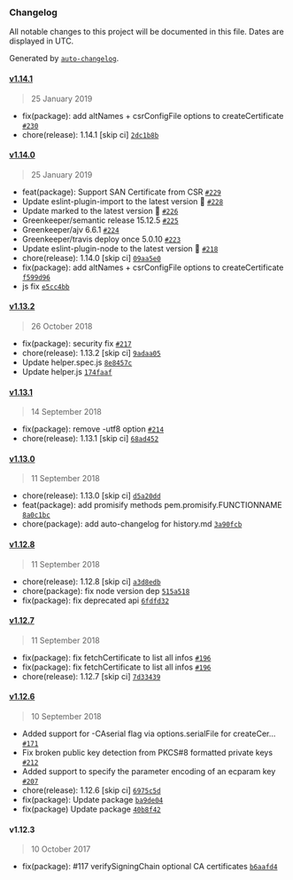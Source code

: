 ### Changelog

All notable changes to this project will be documented in this file. Dates are displayed in UTC.

Generated by [`auto-changelog`](https://github.com/CookPete/auto-changelog).

#### [v1.14.1](https://github.com/Dexus/pem/compare/v1.14.0...v1.14.1)

> 25 January 2019

- fix(package): add altNames + csrConfigFile options to createCertificate [`#230`](https://github.com/Dexus/pem/pull/230)
- chore(release): 1.14.1 [skip ci] [`2dc1b8b`](https://github.com/Dexus/pem/commit/2dc1b8bd9af71077c453607f803a281dc3528415)

#### [v1.14.0](https://github.com/Dexus/pem/compare/v1.13.2...v1.14.0)

> 25 January 2019

- feat(package): Support SAN Certificate from CSR [`#229`](https://github.com/Dexus/pem/pull/229)
- Update eslint-plugin-import to the latest version 🚀 [`#228`](https://github.com/Dexus/pem/pull/228)
- Update marked to the latest version 🚀 [`#226`](https://github.com/Dexus/pem/pull/226)
- Greenkeeper/semantic release 15.12.5 [`#225`](https://github.com/Dexus/pem/pull/225)
- Greenkeeper/ajv 6.6.1 [`#224`](https://github.com/Dexus/pem/pull/224)
- Greenkeeper/travis deploy once 5.0.10 [`#223`](https://github.com/Dexus/pem/pull/223)
- Update eslint-plugin-node to the latest version 🚀 [`#218`](https://github.com/Dexus/pem/pull/218)
- chore(release): 1.14.0 [skip ci] [`09aa5e0`](https://github.com/Dexus/pem/commit/09aa5e0f3078200a95c44ab6c9e4351c556b81fa)
- fix(package): add altNames + csrConfigFile options to createCertificate [`f599d96`](https://github.com/Dexus/pem/commit/f599d96f0ca17661281b91f42aad2b9f4e770f94)
- js fix [`e5cc4bb`](https://github.com/Dexus/pem/commit/e5cc4bb955ba121e86fd821d3f4bea4a29f93c3a)

#### [v1.13.2](https://github.com/Dexus/pem/compare/v1.13.1...v1.13.2)

> 26 October 2018

- fix(package): security fix [`#217`](https://github.com/Dexus/pem/pull/217)
- chore(release): 1.13.2 [skip ci] [`9adaa05`](https://github.com/Dexus/pem/commit/9adaa05795fc1007856e721a9345d66680f4bfa6)
- Update helper.spec.js [`8e8457c`](https://github.com/Dexus/pem/commit/8e8457cd3587c0e44b213c97f815efc85c6d69c3)
- Update helper.js [`174faaf`](https://github.com/Dexus/pem/commit/174faaf191ee95afa372ec8533266f99c3f2c83c)

#### [v1.13.1](https://github.com/Dexus/pem/compare/v1.13.0...v1.13.1)

> 14 September 2018

- fix(package): remove -utf8 option [`#214`](https://github.com/Dexus/pem/issues/214)
- chore(release): 1.13.1 [skip ci] [`68ad452`](https://github.com/Dexus/pem/commit/68ad4525640dff9a4095efcf04cdb083b3aadb6f)

#### [v1.13.0](https://github.com/Dexus/pem/compare/v1.12.8...v1.13.0)

> 11 September 2018

- chore(release): 1.13.0 [skip ci] [`d5a20dd`](https://github.com/Dexus/pem/commit/d5a20ddaa4a0a6b5a79a0ec11afd4757d7176501)
- feat(package): add promisify methods pem.promisify.FUNCTIONNAME [`8a0c1bc`](https://github.com/Dexus/pem/commit/8a0c1bc5f22b213fc4386212a036c2ccb2006524)
- chore(package): add auto-changelog for history.md [`3a90fcb`](https://github.com/Dexus/pem/commit/3a90fcb5f5e0980ce5b48bd31fe850fecd702856)

#### [v1.12.8](https://github.com/Dexus/pem/compare/v1.12.7...v1.12.8)

> 11 September 2018

- chore(release): 1.12.8 [skip ci] [`a3d8edb`](https://github.com/Dexus/pem/commit/a3d8edb194d5dd354a6adf0cfd5978255f86ae6e)
- chore(package): fix node version dep [`515a518`](https://github.com/Dexus/pem/commit/515a51839f44bd3ec127040ffe5a0276051ce113)
- fix(package): fix deprecated api [`6fdfd32`](https://github.com/Dexus/pem/commit/6fdfd3209c1dd5d50d829c2f6db73a7df43c260c)

#### [v1.12.7](https://github.com/Dexus/pem/compare/v1.12.6...v1.12.7)

> 11 September 2018

- fix(package): fix fetchCertificate to list all infos [`#196`](https://github.com/Dexus/pem/issues/196)
- fix(package): fix fetchCertificate to list all infos [`#196`](https://github.com/Dexus/pem/issues/196)
- chore(release): 1.12.7 [skip ci] [`7d33439`](https://github.com/Dexus/pem/commit/7d33439f2ec68360a1e0176d4888b3cd18664c0b)

#### [v1.12.6](https://github.com/Dexus/pem/compare/v1.12.3...v1.12.6)

> 10 September 2018

- Added support for -CAserial flag via options.serialFile for createCer… [`#171`](https://github.com/Dexus/pem/pull/171)
- Fix broken public key detection from PKCS#8 formatted private keys [`#212`](https://github.com/Dexus/pem/pull/212)
- Added support to specify the parameter encoding of an ecparam key [`#207`](https://github.com/Dexus/pem/pull/207)
- chore(release): 1.12.6 [skip ci] [`6975c5d`](https://github.com/Dexus/pem/commit/6975c5d7086dee5261514cf050efd16d55abcdec)
- fix(package): Update package [`ba9de04`](https://github.com/Dexus/pem/commit/ba9de04149bd877f6cf1bef3f0a854a6b8852e8a)
- fix(package) Update package [`40b8f42`](https://github.com/Dexus/pem/commit/40b8f42ce52766fc64824a625487bef1ffdb467c)

#### v1.12.3

> 10 October 2017

- fix(package): #117 verifySigningChain optional CA certificates [`b6aafd4`](https://github.com/Dexus/pem/commit/b6aafd4909cca8b6a1b660eb42561b0dc5d1d5fa)
